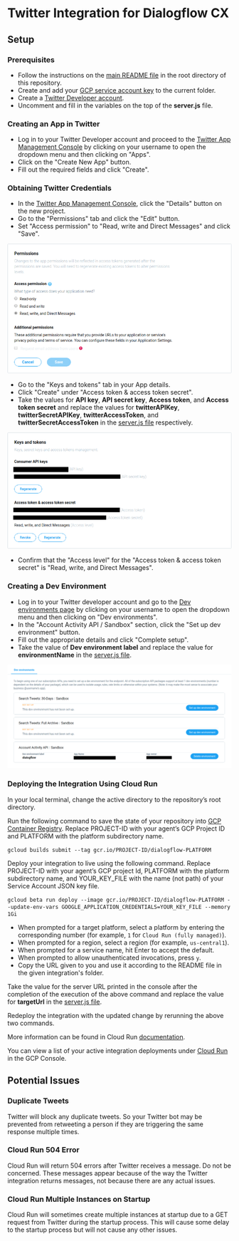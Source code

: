 # Twitter Integration for Dialogflow CX

## Setup

### Prerequisites

- Follow the instructions on the [main README file](https://github.com/GoogleCloudPlatform/dialogflow-integrations#readme) in the root directory of this repository.
- Create and add your [GCP service account key](https://cloud.google.com/iam/docs/creating-managing-service-account-keys) to the current folder.
- Create a [Twitter Developer account](http://developer.twitter.com/en/apply/user).
- Uncomment and fill in the variables on the top of the __server.js__ file.

### Creating an App in Twitter

- Log in to your Twitter Developer account and proceed to the [Twitter App Management Console](https://developer.twitter.com/en/apps) by clicking on your username to open the dropdown menu and then clicking on "Apps".
- Click on the "Create New App" button. 
- Fill out the required fields and click "Create".

### Obtaining Twitter Credentials

- In the [Twitter App Management Console](https://developer.twitter.com/en/apps), 
click the  "Details" button on the new project. 
- Go to the "Permissions" tab and click the "Edit" button. 
- Set "Access permission" to "Read, write and Direct Messages" and click "Save".

![alt text](images/twitter-obtain-twitter-credentials-1.png)

- Go to the "Keys and tokens" tab in your App details. 
- Click "Create" under "Access token & access token secret". 
- Take the values for __API key__, __API secret key__, __Access token__, and __Access token secret__ and replace the values for __twitterAPIKey__, __twitterSecretAPIKey__, __twitterAccessToken__, and __twitterSecretAccessToken__ in the [server.js file](https://github.com/GoogleCloudPlatform/dialogflow-integrations/blob/03676af04840c21c12e2590393d5542602591bee/twitter/server.js#L35-L38) respectively.

![alt text](images/twitter-obtain-twitter-credentials-2.png)

- Confirm that the "Access level" for the "Access token & access token secret" is "Read, write, and Direct Messages". 

### Creating a Dev Environment

- Log in to your Twitter developer account and go to the [Dev environments page](https://developer.twitter.com/en/account/environments) by clicking on your username to open the dropdown menu and then clicking on "Dev environments". 
- In the "Account Activity API / Sandbox" section, click the "Set up dev environment" button. 
- Fill out the appropriate details and click "Complete setup".
- Take the value of __Dev environment label__ and replace the value for __environmentName__ in the [server.js file](https://github.com/GoogleCloudPlatform/dialogflow-integrations/blob/03676af04840c21c12e2590393d5542602591bee/twitter/server.js#L41).

![alt text](images/twitter-creating-a-dev-environment.png)

### Deploying the Integration Using Cloud Run

In your local terminal, change the active directory to the repository’s root directory.

Run the following command to save the state of your repository into [GCP Container Registry](https://console.cloud.google.com/gcr/). Replace PROJECT-ID with your agent’s GCP Project ID and PLATFORM with the platform subdirectory name.

```shell
gcloud builds submit --tag gcr.io/PROJECT-ID/dialogflow-PLATFORM
```

Deploy your integration to live using the following command. Replace PROJECT-ID with your agent’s GCP project Id, PLATFORM with the platform subdirectory name, and YOUR_KEY_FILE with the name (not path) of your Service Account JSON key file.

```shell
gcloud beta run deploy --image gcr.io/PROJECT-ID/dialogflow-PLATFORM --update-env-vars GOOGLE_APPLICATION_CREDENTIALS=YOUR_KEY_FILE --memory 1Gi
```

- When prompted for a target platform, select a platform by entering the corresponding number (for example, ``1`` for ``Cloud Run (fully managed)``).
 - When prompted for a region, select a region (for example, ``us-central1``).
 - When prompted for a service name, hit Enter to accept the default.
 - When prompted to allow unauthenticated invocations, press ``y``.
 - Copy the URL given to you and use it according to the README file in the
 given integration's folder.

Take the value for the server URL printed in the console after the completion of the execution of the above command and replace the value for __targetUrl__ in the [server.js file](https://github.com/GoogleCloudPlatform/dialogflow-integrations/blob/03676af04840c21c12e2590393d5542602591bee/twitter/server.js#L39). 

Redeploy the integration with the updated change by rerunning the above two commands. 

More information can be found in Cloud Run
[documentation](https://cloud.google.com/run/docs/deploying).

You can view a list of your active integration deployments under [Cloud Run](https://console.cloud.google.com/run) in the GCP Console.

## Potential Issues

### Duplicate Tweets

Twitter will block any duplicate tweets. So your Twitter bot may be prevented from retweeting a person if they are triggering the same response multiple times.

### Cloud Run 504 Error

Cloud Run will return 504 errors after Twitter receives a message. Do not be concerned. These messages appear because of the way the Twitter integration returns messages, not because there are any actual issues.

### Cloud Run Multiple Instances on Startup

Cloud Run will sometimes create multiple instances at startup due to a GET request from Twitter during the startup process. This will cause some delay to the startup process but will not cause any other issues.
